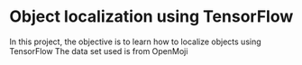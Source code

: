 # Object localization using TensorFlow

In this project, the objective is to learn how to localize objects using TensorFlow
The data set used is from OpenMoji


